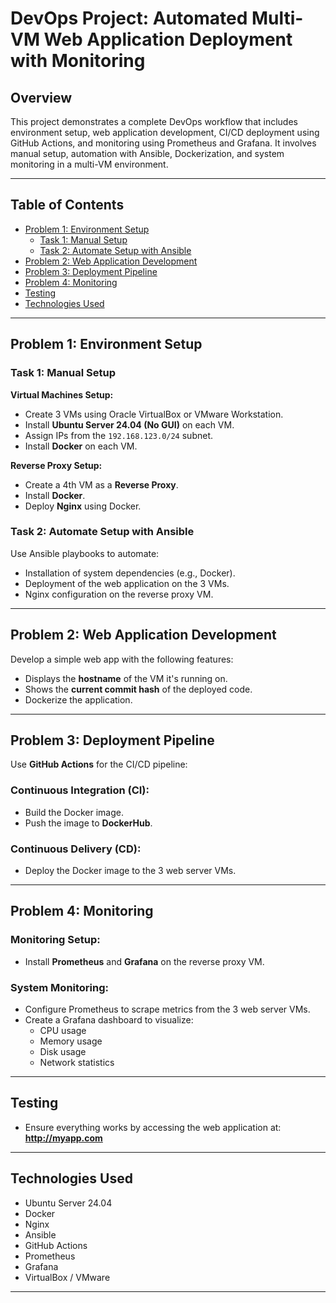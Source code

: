 # DevOps Project: Automated Multi-VM Web Application Deployment with Monitoring

## Overview

This project demonstrates a complete DevOps workflow that includes environment setup, web application development, CI/CD deployment using GitHub Actions, and monitoring using Prometheus and Grafana. It involves manual setup, automation with Ansible, Dockerization, and system monitoring in a multi-VM environment.

---

## Table of Contents

- [Problem 1: Environment Setup](#problem-1-environment-setup)
  - [Task 1: Manual Setup](#task-1-manual-setup)
  - [Task 2: Automate Setup with Ansible](#task-2-automate-setup-with-ansible)
- [Problem 2: Web Application Development](#problem-2-web-application-development)
- [Problem 3: Deployment Pipeline](#problem-3-deployment-pipeline)
- [Problem 4: Monitoring](#problem-4-monitoring)
- [Testing](#testing)
- [Technologies Used](#technologies-used)

---

## Problem 1: Environment Setup

### Task 1: Manual Setup

**Virtual Machines Setup:**
- Create 3 VMs using Oracle VirtualBox or VMware Workstation.
- Install **Ubuntu Server 24.04 (No GUI)** on each VM.
- Assign IPs from the `192.168.123.0/24` subnet.
- Install **Docker** on each VM.

**Reverse Proxy Setup:**
- Create a 4th VM as a **Reverse Proxy**.
- Install **Docker**.
- Deploy **Nginx** using Docker.

### Task 2: Automate Setup with Ansible

Use Ansible playbooks to automate:
- Installation of system dependencies (e.g., Docker).
- Deployment of the web application on the 3 VMs.
- Nginx configuration on the reverse proxy VM.

---

## Problem 2: Web Application Development

Develop a simple web app with the following features:
- Displays the **hostname** of the VM it's running on.
- Shows the **current commit hash** of the deployed code.
- Dockerize the application.

---

## Problem 3: Deployment Pipeline

Use **GitHub Actions** for the CI/CD pipeline:

### Continuous Integration (CI):
- Build the Docker image.
- Push the image to **DockerHub**.

### Continuous Delivery (CD):
- Deploy the Docker image to the 3 web server VMs.

---

## Problem 4: Monitoring

### Monitoring Setup:
- Install **Prometheus** and **Grafana** on the reverse proxy VM.

### System Monitoring:
- Configure Prometheus to scrape metrics from the 3 web server VMs.
- Create a Grafana dashboard to visualize:
  - CPU usage
  - Memory usage
  - Disk usage
  - Network statistics

---

## Testing

- Ensure everything works by accessing the web application at:  
  **http://myapp.com**

---

## Technologies Used

- Ubuntu Server 24.04
- Docker
- Nginx
- Ansible
- GitHub Actions
- Prometheus
- Grafana
- VirtualBox / VMware

---